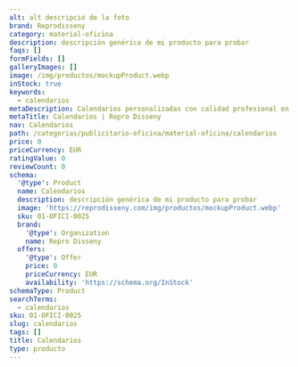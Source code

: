 ```yaml
---
alt: alt descripció de la foto
brand: Reprodisseny
category: material-oficina
description: descripción genérica de mi producto para probar
faqs: []
formFields: []
galleryImages: []
image: /img/productos/mockupProduct.webp
inStock: true
keywords:
  - calendarios
metaDescription: Calendarios personalizadas con calidad profesional en Cataluña.
metaTitle: Calendarios | Repro Disseny
nav: Calendarios
path: /categorias/publicitario-oficina/material-oficina/calendarios
price: 0
priceCurrency: EUR
ratingValue: 0
reviewCount: 0
schema:
  '@type': Product
  name: Calendarios
  description: descripción genérica de mi producto para probar
  image: 'https://reprodisseny.com/img/productos/mockupProduct.webp'
  sku: 01-OFICI-0025
  brand:
    '@type': Organization
    name: Repro Disseny
  offers:
    '@type': Offer
    price: 0
    priceCurrency: EUR
    availability: 'https://schema.org/InStock'
schemaType: Product
searchTerms:
  - calendarios
sku: 01-OFICI-0025
slug: calendarios
tags: []
title: Calendarios
type: producto
---
```


